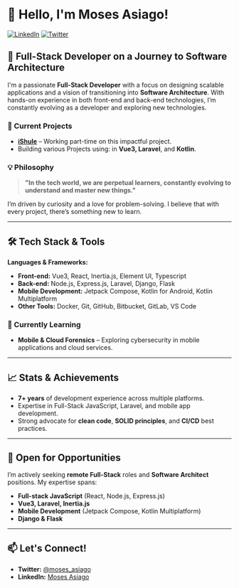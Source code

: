 # 👋 Hello, I'm Moses Asiago!  
[![LinkedIn](https://img.shields.io/badge/-MosesAsiago-blue?style=flat-square&logo=Linkedin&logoColor=white&link=https://www.linkedin.com/in/mozeago/)](https://www.linkedin.com/in/mozeago/) [![Twitter](https://img.shields.io/badge/-@moses_asiago-1da1f2?style=flat-square&logo=twitter&logoColor=white&link=https://twitter.com/moses_asiago)](https://twitter.com/moses_asiago)

## 🌟 Full-Stack Developer on a Journey to Software Architecture

I'm a passionate **Full-Stack Developer** with a focus on designing scalable applications and a vision of transitioning into **Software Architecture**. With hands-on experience in both front-end and back-end technologies, I’m constantly evolving as a developer and exploring new technologies.

### 🚀 Current Projects
- **[iShule](https://bit.ly/4bTQOpe)** – Working part-time on this impactful project.
- Building various Projects using: in **Vue3, Laravel**, and **Kotlin**.

### 💡 Philosophy
> **"In the tech world, we are perpetual learners, constantly evolving to understand and master new things."**

I’m driven by curiosity and a love for problem-solving. I believe that with every project, there’s something new to learn.

---

## 🛠️ Tech Stack & Tools

**Languages & Frameworks:**
- **Front-end:** Vue3, React, Inertia.js, Element UI, Typescript
- **Back-end:** Node.js, Express.js, Laravel, Django, Flask
- **Mobile Development:** Jetpack Compose, Kotlin for Android, Kotlin Multiplatform
- **Other Tools:** Docker, Git, GitHub, Bitbucket, GitLab, VS Code

### 🌱 Currently Learning
- **Mobile & Cloud Forensics** – Exploring cybersecurity in mobile applications and cloud services.

---

## 📈 Stats & Achievements
- **7+ years** of development experience across multiple platforms.
- Expertise in Full-Stack JavaScript, Laravel, and mobile app development.
- Strong advocate for **clean code**, **SOLID principles**, and **CI/CD** best practices.

---

## 💼 Open for Opportunities
I’m actively seeking **remote Full-Stack** roles and **Software Architect** positions. My expertise spans:
- **Full-stack JavaScript** (React, Node.js, Express.js)
- **Vue3, Laravel, Inertia.js**
- **Mobile Development** (Jetpack Compose, Kotlin Multiplatform)
- **Django & Flask**

---

## 📫 Let's Connect!
- **Twitter:** [@moses_asiago](https://twitter.com/moses_asiago)
- **LinkedIn:** [Moses Asiago](https://www.linkedin.com/in/mozeago/)
